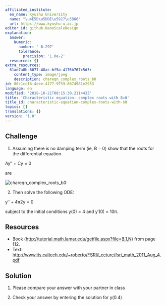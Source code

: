 ```yaml
---
affiliated_institute:
  en_name: Kyushu University
  name: "\u4E5D\u5DDE\u5927\u5B66"
  url: https://www.kyushu-u.ac.jp
editor_id: github.NanoScaleDesign
explanation:
  answer:
    Numeric:
      number: '-0.297'
      tolerance:
        precision: '1.0e-2'
  resources: {}
extra_resources:
  61ae7a8b-6077-48ac-bf5a-4176b767c5d3:
    content_type: image/jpeg
    description: chareqn_complex_roots_b0
id: 80c1cc16-4ece-4177-9759-8674981e2933
language: en
modified: '2018-10-21T08:15:30.211443Z'
title: 'Characteristic equation: complex roots with B=0'
title_id: characteristic-equation-complex-roots-with-b0
topics: []
translations: {}
version: '1.0'
---
```


## Challenge

1. Assuming there is no damping term (ie, B = 0) show that the roots for the differential equation

Ay′′ + Cy = 0

are

![chareqn_complex_roots_b0](/api/v0/teachers/github.NanoScaleDesign/resources/public/61ae7a8b-6077-48ac-bf5a-4176b767c5d3.jpeg/61ae7a8b-6077-48ac-bf5a-4176b767c5d3.jpeg)

2. Then solve the following ODE:

 y′′ + 4π2y = 0

subject to the initial conditions y(0) = 4 and y′(0) = 10π.

## Resources

- Book (http://tutorial.math.lamar.edu/getfile.aspx?file=B,1,N) from page 112.
- Text: http://www.its.caltech.edu/~roberto/FSRI/Lecture/fsri_math_2011_Aug_4.pdf

## Solution

1. Please compare your answer with your partner in class

2. Check your answer by entering the solution for y(0.4)
